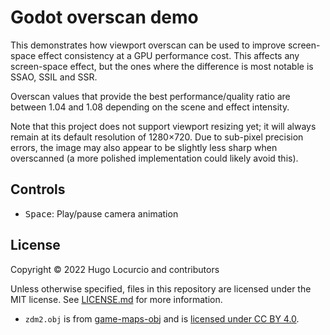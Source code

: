 # Godot overscan demo

This demonstrates how viewport overscan can be used to improve screen-space
effect consistency at a GPU performance cost. This affects any screen-space
effect, but the ones where the difference is most notable is SSAO, SSIL
and SSR.

Overscan values that provide the best performance/quality ratio are between
1.04 and 1.08 depending on the scene and effect intensity.

Note that this project does not support viewport resizing yet; it will always
remain at its default resolution of 1280×720. Due to sub-pixel precision errors,
the image may also appear to be slightly less sharp when overscanned
(a more polished implementation could likely avoid this).

## Controls

- <kbd>Space</kbd>: Play/pause camera animation

## License

Copyright © 2022 Hugo Locurcio and contributors

Unless otherwise specified, files in this repository are licensed under the
MIT license. See [LICENSE.md](LICENSE.md) for more information.

- `zdm2.obj` is from [game-maps-obj](https://github.com/Calinou/game-maps-obj)
  and is [licensed under CC BY 4.0](https://github.com/Calinou/game-maps-obj/blob/master/sauerbraten/zdm2.txt).
